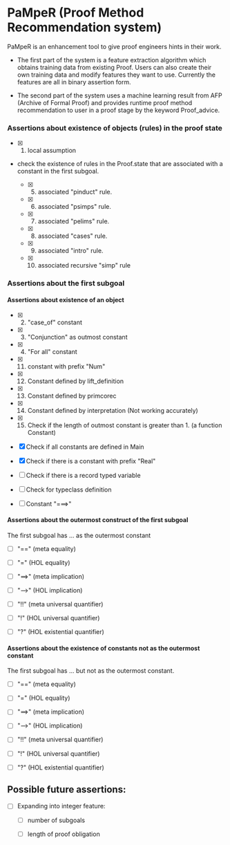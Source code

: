 # PaMpeR (Proof Method Recommendation system)

PaMpeR is an enhancement tool to give proof engineers hints in their work.

- The first part of the system is a feature extraction algorithm which obtains training data from existing Proof.
Users can also create their own training data and modify features they want to use.
Currently the features are all in binary assertion form.

- The second part of the system uses a machine learning result from AFP (Archive of Formal Proof) 
and provides runtime proof method recommendation to user in a proof stage by the keyword Proof_advice.

### Assertions about existence of objects (rules) in the proof state

- [x] 1. local assumption

- check the existence of rules in the Proof.state that are associated with a constant in the first subgoal.

   - [x] 5. associated "pinduct" rule.

   - [x] 6. associated "psimps" rule.

   - [x] 7. associated "pelims" rule.

   - [x] 8. associated "cases" rule.

   - [x] 9. associated "intro" rule.

   - [x] 10. associated recursive "simp" rule

### Assertions about the first subgoal

#### Assertions about existence of an object

- [x] 2. "case_of" constant

- [x] 3. "Conjunction" as outmost constant

- [x] 4. "For all" constant

- [x] 11. constant with prefix "Num"

- [x] 12. Constant defined by lift_definition

- [x] 13. Constant defined by primcorec

- [x] 14. Constant defined by interpretation (Not working accurately)

- [x] 15. Check if the length of outmost constant is greater than 1. (a function Constant)

- [x] Check if all constants are defined in Main

- [x] Check if there is a constant with prefix "Real"

- [ ] Check if there is a record typed variable

- [ ] Check for typeclass definition

- [ ] Constant "===>"

#### Assertions about the outermost construct of the first subgoal

The first subgoal has ... as the outermost constant

- [ ] "==" (meta equality)

- [ ] "=" (HOL equality)

- [ ] "==>" (meta implication)

- [ ] "-->" (HOL implication)

- [ ] "!!" (meta universal quantifier)

- [ ] "!" (HOL universal quantifier)

- [ ] "?" (HOL existential quantifier)

#### Assertions about the existence of constants not as the outermost constant

The first subgoal has ... but not as the outermost constant.

- [ ] "==" (meta equality)

- [ ] "=" (HOL equality)

- [ ] "==>" (meta implication)

- [ ] "-->" (HOL implication)

- [ ] "!!" (meta universal quantifier)

- [ ] "!" (HOL universal quantifier)

- [ ] "?" (HOL existential quantifier)

## Possible future assertions:

- [ ] Expanding into integer feature:

   - [ ] number of subgoals

   - [ ] length of proof obligation


